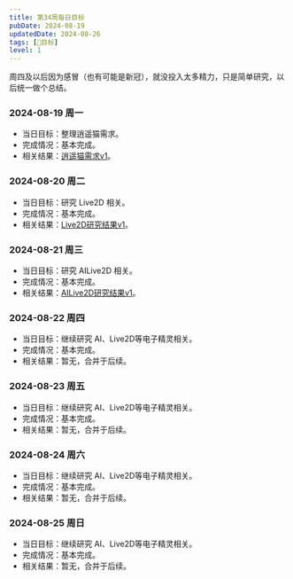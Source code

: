```yaml
---
title: 第34周每日目标
pubDate: 2024-08-19
updatedDate: 2024-08-26
tags: [📆目标]
level: 1
---
```


周四及以后因为感冒（也有可能是新冠），就没投入太多精力，只是简单研究，以后统一做个总结。

### 2024-08-19 周一

- 当日目标：整理逍遥猫需求。
- 完成情况：基本完成。
- 相关结果：[逍遥猫需求v1](/lab/20240819b-xycat-req-v1)。

### 2024-08-20 周二

- 当日目标：研究 Live2D 相关。
- 完成情况：基本完成。
- 相关结果：[Live2D研究结果v1](/lab/20240820b-live2d-research-v1)。

### 2024-08-21 周三

- 当日目标：研究 AILive2D 相关。
- 完成情况：基本完成。
- 相关结果：[AILive2D研究结果v1](/lab/20240821c-ai-live2d-research-v1)。

### 2024-08-22 周四

- 当日目标：继续研究 AI、Live2D等电子精灵相关。
- 完成情况：基本完成。
- 相关结果：暂无，合并于后续。

### 2024-08-23 周五

- 当日目标：继续研究 AI、Live2D等电子精灵相关。
- 完成情况：基本完成。
- 相关结果：暂无，合并于后续。

### 2024-08-24 周六

- 当日目标：继续研究 AI、Live2D等电子精灵相关。
- 完成情况：基本完成。
- 相关结果：暂无，合并于后续。

### 2024-08-25 周日

- 当日目标：继续研究 AI、Live2D等电子精灵相关。
- 完成情况：基本完成。
- 相关结果：暂无，合并于后续。
